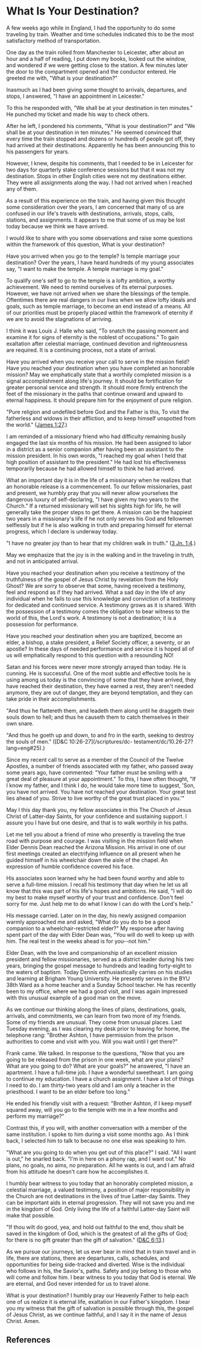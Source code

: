 # What Is Your Destination?

A few weeks ago while in England, I had the opportunity to do some traveling
by train. Weather and time schedules indicated this to be the most
satisfactory method of transportation.

One day as the train rolled from Manchester to Leicester, after about an hour
and a half of reading, I put down my books, looked out the window, and
wondered if we were getting close to the station. A few minutes later the door
to the compartment opened and the conductor entered. He greeted me with, "What
is your destination?"

Inasmuch as I had been giving some thought to arrivals, departures, and stops,
I answered, "I have an appointment in Leicester."

To this he responded with, "We shall be at your destination in ten minutes."
He punched my ticket and made his way to check others.

After he left, I pondered his comments, "What is your destination?" and "We
shall be at your destination in ten minutes." He seemed convinced that every
time the train stopped and dozens or hundreds of people got off, they had
arrived at their destinations. Apparently he has been announcing this to his
passengers for years.

However, I knew, despite his comments, that I needed to be in Leicester for
two days for quarterly stake conference sessions but that it was not my
destination. Stops in other English cities were not my destinations either.
They were all assignments along the way. I had not arrived when I reached any
of them.

As a result of this experience on the train, and having given this thought
some consideration over the years, I am concerned that many of us are confused
in our life's travels with destinations, arrivals, stops, calls, stations, and
assignments. It appears to me that some of us may be lost today because we
think we have arrived.

I would like to share with you some observations and raise some questions
within the framework of this question, What is your destination?

Have you arrived when you go to the temple? Is temple marriage your
destination? Over the years, I have heard hundreds of my young associates say,
"I want to make the temple. A temple marriage is my goal."

To qualify one's self to go to the temple is a lofty ambition, a worthy
achievement. We need to remind ourselves of its eternal purposes. However, we
have not arrived when we share the blessings of the temple. Oftentimes there
are real dangers in our lives when we allow lofty ideals and goals, such as
temple marriage, to become an end instead of a means. All of our priorities
must be properly placed within the framework of eternity if we are to avoid
the stagnations of arriving.

I think it was Louis J. Halle who said, "To snatch the passing moment and
examine it for signs of eternity is the noblest of occupations." To gain
exaltation after celestial marriage, continued devotion and righteousness are
required. It is a continuing process, not a state of arrival.

Have you arrived when you receive your call to serve in the mission field?
Have you reached your destination when you have completed an honorable
mission? May we emphatically state that a worthily completed mission is a
signal accomplishment along life's journey. It should be fortification for
greater personal service and strength. It should more firmly entrench the feet
of the missionary in the paths that continue onward and upward to eternal
happiness. It should prepare him for the enjoyment of pure religion.

"Pure religion and undefiled before God and the Father is this, To visit the
fatherless and widows in their affliction, and to keep himself unspotted from
the world." ([James 1:27](/scriptures/nt/james/1.27?lang=eng#26).)

I am reminded of a missionary friend who had difficulty remaining busily
engaged the last six months of his mission. He had been assigned to labor in a
district as a senior companion after having been an assistant to the mission
president. In his own words, "I reached my goal when I held that high position
of assistant to the president." He had lost his effectiveness temporarily
because he had allowed himself to think he had arrived.

What an important day it is in the life of a missionary when he realizes that
an honorable release is a commencement. To our fellow missionaries, past and
present, we humbly pray that you will never allow yourselves the dangerous
luxury of self-declaring, "I have given my two years to the Church." If a
returned missionary will set his sights high for life, he will generally take
the proper steps to get there. A mission can be the happiest two years in a
missionary's life if he not only serves his God and fellowmen selflessly but
if he is also walking in truth and preparing himself for eternal progress,
which I declare is underway today.

"I have no greater joy than to hear that my children walk in truth." ([3 Jn.
1:4](/scriptures/nt/3-jn/1.4?lang=eng#3).)

May we emphasize that the joy is in the walking and in the traveling in truth,
and not in anticipated arrival.

Have you reached your destination when you receive a testimony of the
truthfulness of the gospel of Jesus Christ by revelation from the Holy Ghost?
We are sorry to observe that some, having received a testimony, feel and
respond as if they had arrived. What a sad day in the life of any individual
when he fails to use this knowledge and conviction of a testimony for
dedicated and continued service. A testimony grows as it is shared. With the
possession of a testimony comes the obligation to bear witness to the world of
this, the Lord's work. A testimony is not a destination; it is a possession
for performance.

Have you reached your destination when you are baptized, become an elder, a
bishop, a stake president, a Relief Society officer, a seventy, or an apostle?
In these days of needed performance and service it is hoped all of us will
emphatically respond to this question with a resounding NO!

Satan and his forces were never more strongly arrayed than today. He is
cunning. He is successful. One of the most subtle and effective tools he is
using among us today is the convincing of some that they have arrived, they
have reached their destination, they have earned a rest, they aren't needed
anymore, they are out of danger, they are beyond temptation, and they can take
pride in their accomplishments.

"And thus he flattereth them, and leadeth them along until he draggeth their
souls down to hell; and thus he causeth them to catch themselves in their own
snare.

"And thus he goeth up and down, to and fro in the earth, seeking to destroy
the souls of men." ([D&amp;C 10:26-27](/scriptures/dc-
testament/dc/10.26-27?lang=eng#25).)

Since my recent call to serve as a member of the Council of the Twelve
Apostles, a number of friends associated with my father, who passed away some
years ago, have commented: "Your father must be smiling with a great deal of
pleasure at your appointment." To this, I have often thought, "If I know my
father, and I think I do, he would take more time to suggest, 'Son, you have
not arrived. You have not reached your destination. Your great test lies ahead
of you. Strive to live worthy of the great trust placed in you.'"

May I this day thank you, my fellow associates in this The Church of Jesus
Christ of Latter-day Saints, for your confidence and sustaining support. I
assure you I have but one desire, and that is to walk worthily in his paths.

Let me tell you about a friend of mine who presently is traveling the true
road with purpose and courage. I was visiting in the mission field when Elder
Dennis Dean reached the Arizona Mission. His arrival in one of our first
meetings created an electrifying influence on all present when he guided
himself in his wheelchair down the aisle of the chapel. An expression of
humble confidence covered his face.

His associates soon learned why he had been found worthy and able to serve a
full-time mission. I recall his testimony that day when he let us all know
that this was part of his life's hopes and ambitions. He said, "I will do my
best to make myself worthy of your trust and confidence. Don't feel sorry for
me. Just help me to do what I know I can do with the Lord's help."

His message carried. Later on in the day, his newly assigned companion warmly
approached me and asked, "What do you do to be a good companion to a
wheelchair-restricted elder?" My response after having spent part of the day
with Elder Dean was, "You will do well to keep up with him. The real test in
the weeks ahead is for you--not him."

Elder Dean, with the love and companionship of an excellent mission president
and fellow missionaries, served as a district leader during his two years,
bringing the gospel message to hundreds and leading forty-eight to the waters
of baptism. Today Dennis enthusiastically carries on his studies and learning
at Brigham Young University. He presently serves in the BYU 38th Ward as a
home teacher and a Sunday School teacher. He has recently been to my office,
where we had a good visit, and I was again impressed with this unusual example
of a good man on the move.

As we continue our thinking along the lines of plans, destinations, goals,
arrivals, and commitments, we can learn from two more of my friends. Some of
my friends are unusual. They come from unusual places. Last Tuesday evening,
as I was clearing my desk prior to leaving for home, the telephone rang:
"Brother Ashton, I have permission from the prison authorities to come and
visit with you. Will you wait until I get there?"

Frank came. We talked. In response to the questions, "Now that you are going
to be released from the prison in one week, what are your plans? What are you
going to do? What are your goals?" he answered, "I have an apartment. I have a
full-time job. I have a wonderful sweetheart. I am going to continue my
education. I have a church assignment. I have a lot of things I need to do. I
am thirty-two years old and I am only a teacher in the priesthood. I want to
be an elder before too long."

He ended his friendly visit with a request: "Brother Ashton, if I keep myself
squared away, will you go to the temple with me in a few months and perform my
marriage?"

Contrast this, if you will, with another conversation with a member of the
same institution. I spoke to him during a visit some months ago. As I think
back, I selected him to talk to because no one else was speaking to him.

"What are you going to do when you get out of this place?" I said. "All I want
is out," he snarled back. "I'm in here on a phony rap, and I want out." No
plans, no goals, no aims, no preparation. All he wants is out, and I am afraid
from his attitude he doesn't care how he accomplishes it.

I humbly bear witness to you today that an honorably completed mission, a
celestial marriage, a valued testimony, a position of major responsibility in
the Church are not destinations in the lives of true Latter-day Saints. They
can be important aids in eternal progression. They will not save you and me in
the kingdom of God. Only living the life of a faithful Latter-day Saint will
make that possible.

"If thou wilt do good, yea, and hold out faithful to the end, thou shalt be
saved in the kingdom of God, which is the greatest of all the gifts of God;
for there is no gift greater than the gift of salvation." ([D&amp;C
6:13](/scriptures/dc-testament/dc/6.13?lang=eng#12).)

As we pursue our journeys, let us ever bear in mind that in train travel and
in life, there are stations, there are departures, calls, schedules, and
opportunities for being side-tracked and diverted. Wise is the individual who
follows in his, the Savior's, paths. Safety and joy belong to those who will
come and follow him. I bear witness to you today that God is eternal. We are
eternal, and God never intended for us to travel alone.

What is your destination? I humbly pray our Heavenly Father to help each one
of us realize it is eternal life, exaltation in our Father's kingdom. I bear
you my witness that the gift of salvation is possible through this, the gospel
of Jesus Christ, as we continue faithful, and I say it in the name of Jesus
Christ. Amen.

## References

